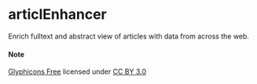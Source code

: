 articlEnhancer
==============

Enrich fulltext and abstract view of articles with data from across the web.

#### Note

[Glyphicons Free](http://glyphicons.com/) licensed under [CC BY 3.0](http://creativecommons.org/licenses/by/3.0/deed.en)
